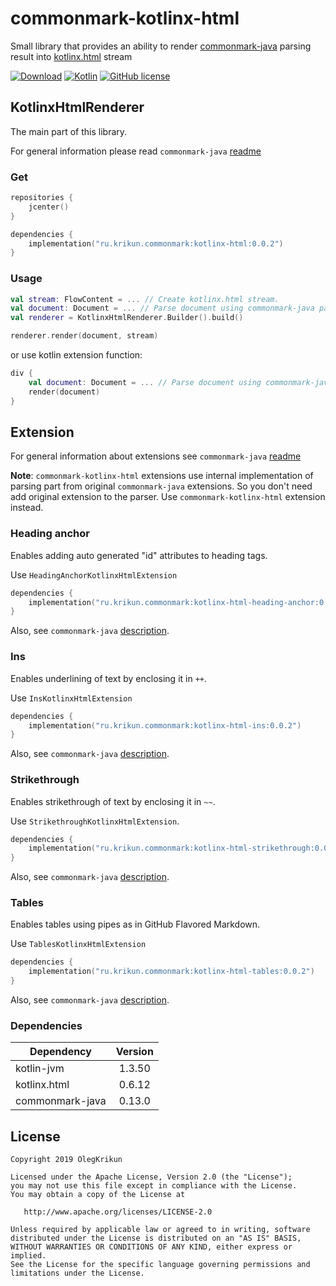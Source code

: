# commonmark-kotlinx-html

Small library that provides an ability to render [commonmark-java](https://github.com/atlassian/commonmark-java) parsing result into [kotlinx.html](https://github.com/Kotlin/kotlinx.html) stream

[![Download](https://api.bintray.com/packages/olegkrikun/maven/kotlinx-html/images/download.svg)](https://bintray.com/olegkrikun/maven/kotlinx-html/_latestVersion)
[![Kotlin](https://img.shields.io/badge/Kotlin-1.3.50-orange.svg)](https://kotlinlang.org/)
[![GitHub license](https://img.shields.io/badge/license-Apache%20License%202.0-green.svg?style=flat)](https://www.apache.org/licenses/LICENSE-2.0)

## KotlinxHtmlRenderer

The main part of this library.

For general information please read `commonmark-java` [readme](https://github.com/atlassian/commonmark-java)

### Get

```kotlin
repositories {
    jcenter()
}

dependencies {
    implementation("ru.krikun.commonmark:kotlinx-html:0.0.2")
}
```

### Usage

```kotlin
val stream: FlowContent = ... // Create kotlinx.html stream.
val document: Document = ... // Parse document using commonmark-java parser.
val renderer = KotlinxHtmlRenderer.Builder().build()

renderer.render(document, stream)
```

or use kotlin extension function:
```kotlin
div {
    val document: Document = ... // Parse document using commonmark-java parser.
    render(document)
}
```

## Extension

For general information about extensions see `commonmark-java` [readme](https://github.com/atlassian/commonmark-java#extensions)

**Note**: `commonmark-kotlinx-html` extensions use internal implementation of parsing part from original `commonmark-java` extensions.
So you don't need add original extension to the parser. Use `commonmark-kotlinx-html` extension instead.

### Heading anchor

Enables adding auto generated "id" attributes to heading tags. 

Use `HeadingAnchorKotlinxHtmlExtension`

```kotlin
dependencies {
    implementation("ru.krikun.commonmark:kotlinx-html-heading-anchor:0.0.2")
}
```
Also, see `commonmark-java` [description](https://github.com/atlassian/commonmark-java#heading-anchor).

### Ins

Enables underlining of text by enclosing it in `++`. 

Use `InsKotlinxHtmlExtension`

```kotlin
dependencies {
    implementation("ru.krikun.commonmark:kotlinx-html-ins:0.0.2")
}
```
Also, see `commonmark-java` [description](https://github.com/atlassian/commonmark-java#ins).


### Strikethrough

Enables strikethrough of text by enclosing it in `~~`.

Use `StrikethroughKotlinxHtmlExtension`.

```kotlin
dependencies {
    implementation("ru.krikun.commonmark:kotlinx-html-strikethrough:0.0.2")
}
```
Also, see `commonmark-java` [description](https://github.com/atlassian/commonmark-java#strikethrough).

### Tables

Enables tables using pipes as in GitHub Flavored Markdown.

Use `TablesKotlinxHtmlExtension`

```kotlin
dependencies {
    implementation("ru.krikun.commonmark:kotlinx-html-tables:0.0.2")
}
```
Also, see `commonmark-java` [description](https://github.com/atlassian/commonmark-java#tables).

### Dependencies
Dependency      | Version
--------------- | :----:
kotlin-jvm      | 1.3.50
kotlinx.html    | 0.6.12
commonmark-java | 0.13.0

## License

```
Copyright 2019 OlegKrikun

Licensed under the Apache License, Version 2.0 (the "License");
you may not use this file except in compliance with the License.
You may obtain a copy of the License at

   http://www.apache.org/licenses/LICENSE-2.0

Unless required by applicable law or agreed to in writing, software
distributed under the License is distributed on an "AS IS" BASIS,
WITHOUT WARRANTIES OR CONDITIONS OF ANY KIND, either express or implied.
See the License for the specific language governing permissions and
limitations under the License.
```
